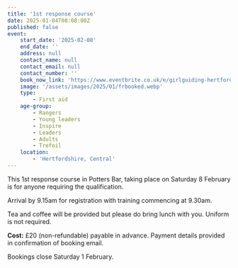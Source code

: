 ```yaml
---
title: '1st response course'
date: 2025-01-04T08:08:00Z
published: false
event:
    start_date: '2025-02-08'
    end_date: ''
    address: null
    contact_name: null
    contact_email: null
    contact_number: ''
    book_now_link: 'https://www.eventbrite.co.uk/e/girlguiding-hertfordshire-1st-response-course-tickets-1127592582769'
    image: '/assets/images/2025/01/frbooked.webp'
    type:
        - First aid
    age-group:
        - Rangers
        - Young leaders
        - Inspire
        - Leaders
        - Adults
        - Trefoil
    location:
        - 'Hertfordshire, Central'
---
```

This 1st response course in Potters Bar, taking place on Saturday 8 February is for anyone requiring the qualification.

Arrival by 9.15am for registration with training commencing at 9.30am.

Tea and coffee will be provided but please do bring lunch with you. Uniform is not required.

**Cost:** £20 (non-refundable) payable in advance. Payment details provided in confirmation of booking email.

Bookings close Saturday 1 February.
